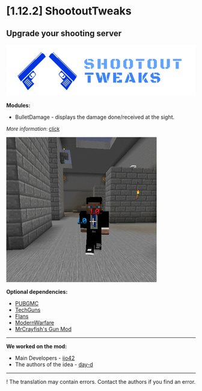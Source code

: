 # [1.12.2] ShootoutTweaks
## Upgrade your shooting server

![](https://raw.githubusercontent.com/ijo42/Shootout-Tweaks/master/img/logo.png)

**Modules:**
* BulletDamage - displays the damage done/received at the sight.

<span style="font-size:13px">*More information*: [click](https://www.curseforge.com/minecraft/mc-mods/shootout-tweaks) </span>

![](https://raw.githubusercontent.com/ijo42/Shootout-Tweaks/master/img/damage-display.png)

**Optional dependencies:**
* [PUBGMC](https://www.curseforge.com/minecraft/mc-mods/pubgmc-mod/)
* [TechGuns](https://www.curseforge.com/minecraft/mc-mods/techguns)
* [Flans](https://www.curseforge.com/minecraft/mc-mods/flans-mod-5-5-2)
* [ModernWarfare](https://www.curseforge.com/minecraft/mc-mods/vics-modern-warfare-mod)
* [MrCrayfish's Gun Mod](https://www.curseforge.com/minecraft/mc-mods/mrcrayfishs-gun-mod)

------

**We worked on the mod:**
* Main Developers - [ijo42](https://github.com/ijo42)
* The authors of the idea - [day-d](https://github.com/dayd21git)

------

! The translation may contain errors. Contact the authors if you find an error.
